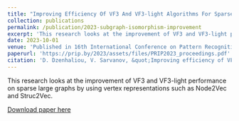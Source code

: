 ```yaml
---
title: "Improving Efficiency Of VF3 And VF3-light Algorithms For Sparse Graphs"
collection: publications
permalink: /publication/2023-subgraph-isomorphism-improvement
excerpt: 'This research looks at the improvement of VF3 and VF3-light performance on sparse large graphs by using vertex representations such as Node2Vec and Struc2Vec.'
date: 2023-10-01
venue: 'Published in 16th International Conference on Pattern Recognition and Information Processing proceedings'
paperurl: 'https://prip.by/2023/assets/files/PRIP2023_proceedings.pdf'
citation: 'D. Dzenhaliou, V. Sarvanov, &quot;Improving efficiency of VF3 and VF3-light algorithms for sparse graphs,&quot; Pattern Recognition and Information Processing (PRIP 2023), 17–19 Oct. 2023, pp. 300– 304.'
---
```

This research looks at the improvement of VF3 and VF3-light performance on sparse large graphs by using vertex representations such as Node2Vec and Struc2Vec.

[Download paper here](https://prip.by/2023/assets/files/PRIP2023_proceedings.pdf)

